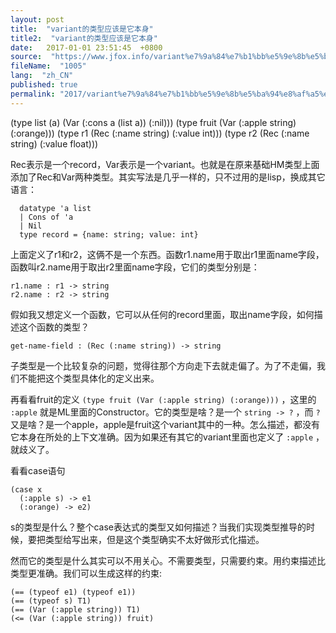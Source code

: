 ```yaml
---
layout: post
title:  "variant的类型应该是它本身"
title2:  "variant的类型应该是它本身"
date:   2017-01-01 23:51:45  +0800
source:  "https://www.jfox.info/variant%e7%9a%84%e7%b1%bb%e5%9e%8b%e5%ba%94%e8%af%a5%e6%98%af%e5%ae%83%e6%9c%ac%e8%ba%ab.html"
fileName:  "1005"
lang:  "zh_CN"
published: true
permalink: "2017/variant%e7%9a%84%e7%b1%bb%e5%9e%8b%e5%ba%94%e8%af%a5%e6%98%af%e5%ae%83%e6%9c%ac%e8%ba%ab.html"
---
```


(type list (a) (Var (:cons a (list a)) (:nil)))
    (type fruit (Var (:apple string) (:orange)))
    (type r1 (Rec (:name string) (:value int)))
    (type r2 (Rec (:name string) (:value float)))
    

 Rec表示是一个record，Var表示是一个variant。也就是在原来基础HM类型上面添加了Rec和Var两种类型。其实写法是几乎一样的，只不过用的是lisp，换成其它语言： 

      datatype 'a list
      | Cons of 'a
      | Nil
      type record = {name: string; value: int}
    

 上面定义了r1和r2，这俩不是一个东西。函数r1.name用于取出r1里面name字段，函数叫r2.name用于取出r2里面name字段，它们的类型分别是： 

    r1.name : r1 -> string
    r2.name : r2 -> string
    

 假如我又想定义一个函数，它可以从任何的record里面，取出name字段，如何描述这个函数的类型？ 

    get-name-field : (Rec (:name string)) -> string
    

 子类型是一个比较复杂的问题，觉得往那个方向走下去就走偏了。为了不走偏，我们不能把这个类型具体化的定义出来。 

 再看看fruit的定义 ` (type fruit (Var (:apple string) (:orange))) ` ，这里的 ` :apple ` 就是ML里面的Constructor。它的类型是啥？是一个 ` string -> ? ` ，而 ` ? ` 又是啥？是一个apple，apple是fruit这个variant其中的一种。怎么描述，都没有它本身在所处的上下文准确。因为如果还有其它的variant里面也定义了 ` :apple ` ，就歧义了。 

 看看case语句 

    (case x
      (:apple s) -> e1
      (:orange) -> e2)
    

 s的类型是什么？整个case表达式的类型又如何描述？当我们实现类型推导的时候，要把类型给写出来，但是这个类型确实不太好做形式化描述。 

 然而它的类型是什么其实可以不用关心。不需要类型，只需要约束。用约束描述比类型更准确。我们可以生成这样的约束: 

    (== (typeof e1) (typeof e1))
    (== (typeof s) T1)
    (== (Var (:apple string)) T1)
    (<= (Var (:apple string)) fruit)
